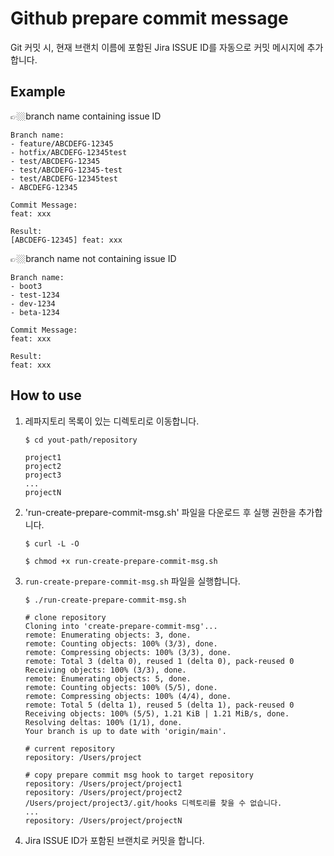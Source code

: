 # Github prepare commit message

Git 커밋 시, 현재 브랜치 이름에 포함된 Jira ISSUE ID를 자동으로 커밋 메시지에 추가합니다.

## Example

👉🏼branch name containing issue ID

```text
Branch name:
- feature/ABCDEFG-12345
- hotfix/ABCDEFG-12345test
- test/ABCDEFG-12345
- test/ABCDEFG-12345-test
- test/ABCDEFG-12345test
- ABCDEFG-12345

Commit Message:
feat: xxx

Result:
[ABCDEFG-12345] feat: xxx
```

👉🏼branch name not containing issue ID

```text
Branch name:
- boot3
- test-1234
- dev-1234
- beta-1234

Commit Message:
feat: xxx

Result:
feat: xxx
```

## How to use

1. 레파지토리 목록이 있는 디렉토리로 이동합니다.

    ```shell
    $ cd yout-path/repository
   
   project1
   project2
   project3
   ...
   projectN
   ```

2. 'run-create-prepare-commit-msg.sh' 파일을 다운로드 후 실행 권한을 추가합니다.

    ```shell
    $ curl -L -O 
    
    $ chmod +x run-create-prepare-commit-msg.sh
    ```

3. `run-create-prepare-commit-msg.sh` 파일을 실행합니다.

    ```shell
    $ ./run-create-prepare-commit-msg.sh
   
   # clone repository
   Cloning into 'create-prepare-commit-msg'...
   remote: Enumerating objects: 3, done.
   remote: Counting objects: 100% (3/3), done.
   remote: Compressing objects: 100% (3/3), done.
   remote: Total 3 (delta 0), reused 1 (delta 0), pack-reused 0
   Receiving objects: 100% (3/3), done.
   remote: Enumerating objects: 5, done.
   remote: Counting objects: 100% (5/5), done.
   remote: Compressing objects: 100% (4/4), done.
   remote: Total 5 (delta 1), reused 5 (delta 1), pack-reused 0
   Receiving objects: 100% (5/5), 1.21 KiB | 1.21 MiB/s, done.
   Resolving deltas: 100% (1/1), done.
   Your branch is up to date with 'origin/main'.
   
   # current repository
   repository: /Users/project
   
   # copy prepare commit msg hook to target repository
   repository: /Users/project/project1
   repository: /Users/project/project2
   /Users/project/project3/.git/hooks 디렉토리를 찾을 수 없습니다.
   ...
   repository: /Users/project/projectN
   ```

4. Jira ISSUE ID가 포함된 브랜치로 커밋을 합니다.